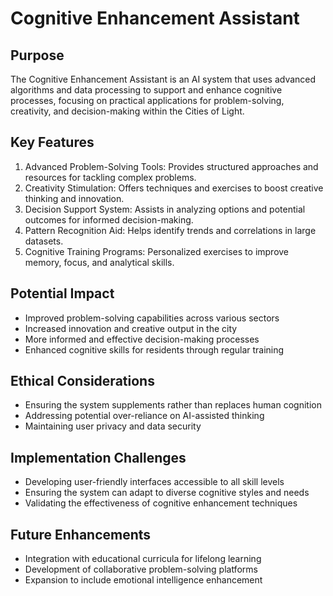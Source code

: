 # Cognitive Enhancement Assistant

## Purpose
The Cognitive Enhancement Assistant is an AI system that uses advanced algorithms and data processing to support and enhance cognitive processes, focusing on practical applications for problem-solving, creativity, and decision-making within the Cities of Light.

## Key Features
1. Advanced Problem-Solving Tools: Provides structured approaches and resources for tackling complex problems.
2. Creativity Stimulation: Offers techniques and exercises to boost creative thinking and innovation.
3. Decision Support System: Assists in analyzing options and potential outcomes for informed decision-making.
4. Pattern Recognition Aid: Helps identify trends and correlations in large datasets.
5. Cognitive Training Programs: Personalized exercises to improve memory, focus, and analytical skills.

## Potential Impact
- Improved problem-solving capabilities across various sectors
- Increased innovation and creative output in the city
- More informed and effective decision-making processes
- Enhanced cognitive skills for residents through regular training

## Ethical Considerations
- Ensuring the system supplements rather than replaces human cognition
- Addressing potential over-reliance on AI-assisted thinking
- Maintaining user privacy and data security

## Implementation Challenges
- Developing user-friendly interfaces accessible to all skill levels
- Ensuring the system can adapt to diverse cognitive styles and needs
- Validating the effectiveness of cognitive enhancement techniques

## Future Enhancements
- Integration with educational curricula for lifelong learning
- Development of collaborative problem-solving platforms
- Expansion to include emotional intelligence enhancement
